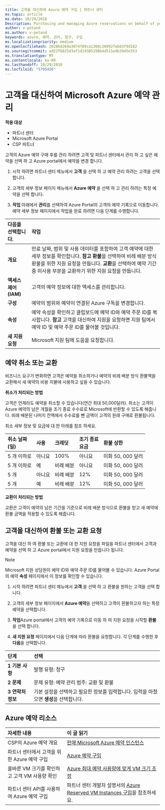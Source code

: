 ```yaml
---
title: 고객을 대신하여 Azure 예약 구입 | 파트너 센터
ms.topic: article
ms.date: 10/29/2018
Description: Purchasing and managing Azure reservations on behalf of your customers.
author: v-petand
ms.author: v-petand
keywords: azure, 예약, 관리, 청구, 구입
ms.localizationpriority: medium
ms.openlocfilehash: 20286d269a3074f89ca1368c26992feb03f9d182
ms.sourcegitcommit: ed22f6825d3af1d19385198b4d511e4b39d5e353
ms.translationtype: MT
ms.contentlocale: ko-KR
ms.lasthandoff: 10/29/2018
ms.locfileid: "5795456"
---
```

# <a name="manage-microsoft-azure-reservations-on-behalf-of-your-customers"></a>고객을 대신하여 Microsoft Azure 예약 관리

**적용 대상**

-  파트너 센터
-  Microsoft Azure Portal
-  CSP 파트너

고객의 Azure 예약 구매 후를 관리 하려면 고객 및 파트너 센터에서 관리 하 고 싶은 예약을 선택 하 고 Azure portal에서 예약을 변경 합니다. 

1. 시작 하려면 파트너 센터 메뉴에서 **고객** 을 선택 하 고 예약 관리 하려는 고객을 선택 합니다. 

2. 고객의 세부 정보 페이지 메뉴에서 **Azure 예약** 을 선택 하 고 관리 하려는 특정 예약을 선택 합니다.  

3. **작업** 아래에서 **관리**를 선택하여 Azure Portal의 고객의 예약 기록으로 이동합니다. 예약 세부 정보 페이지에서 작업을 완료 하려면 다음 단계를 수행합니다.  

| **다음을 선택합니다.**   | **작업**    |
|:-----------------------------|:-----------------|
| **개요**   | 만료 날짜, 범위 및 사용 데이터를 포함하여 고객 예약에 대한 세부 정보를 확인합니다. **참고** **환불**을 선택하여 비례 배분 방식 환불을 위한 지원 요청을 만듭니다. **교환**을 선택하여 예약 기간 중 미사용 부분을 교환하기 위한 지원 요청을 만듭니다.  
| **액세스 제어(IAM)**   | 고객의 예약 정보에 대한 액세스를 관리합니다.|
| **구성**   | 예약의 범위와 예약이 연결된 Azure 구독을 변경합니다.    |
| **속성**   | 예약 속성을 확인하고 클립보드에 예약 ID와 예약 주문 ID를 복사합니다. **참고** 고객을 대신하여 지원을 요청하면 지원 팀에서 예약 ID 및 예약 주문 ID를 물어볼 것입니다.    |
| **새 지원 요청**    | Microsoft 지원 팀에 도움을 요청합니다.   |
 
## <a name="cancel-or-exchange-a-reservation"></a>예약 취소 또는 교환 
비즈니스 요구가 변화하면 고객은 예약을 취소하거나 예약의 비례 배분 방식 환불액을 교환해서 새 예약의 비용 지불에 사용하고 싶을 수 있습니다. 

**취소가 처리되는 방법**

고객은 언제라도 예약을 취소할 수 있습니다(연간 최대 50,000달러). 취소는 고객이 Azure 예약의 남은 개월을 조기 종료 수수료로 Microsoft에 반환할 수 있도록 해줍니다. 비례 배분된 나머지 잔액에서 수수료를 뺀 금액이 고객의 원래 구매로 환불됩니다. 

취소 세부 정보 및 요금에 대 한 아래를 참조 하세요.

|**취소 날짜**<br> (일)   |**사용**    |**크레딧**  |**조기 종료**<br> 요금    |**환불 상한** | 
|:----------------------------------|:------------|:-----------|:--------------------------------|:--------------|
|5 개 이하로                       | 아니요          | 100%       | 아니요                              | 미화 50, 000 달러   |
|5 개 이하로                       | 예         | 비례 배분  | 아니요                              | 미화 50, 000 달러   |
|5 개                        | 아니요          | 비례 배분  | 12%                             | 미화 50, 000 달러   |
|5 개                        | 예         | 비례 배분  | 12%                             | 미화 50, 000 달러   |


**교환이 처리되는 방법** 

교환은 고객이 예약의 남은 기간을 기준으로 비례 배분 방식으로 환불을 받고 새 예약에 환불 금액을 적용할 수 있도록 해줍니다.   

## <a name="request-a-refund-or-exchange-on-behalf-of-a-customer"></a>고객을 대신하여 환불 또는 교환 요청 

고객을 대신 하 여 환불 또는 교환에 대 한 지원 요청을 파일을 파트너 센터에서 고객과 예약을 선택 하 고 Azure portal에서 지원 요청을 만듭니다 됩니다. 

>[!NOTE]
>Microsoft 지원 상담원이 예약 ID와 예약 주문 ID를 물어볼 수 있습니다. Azure Portal의 예약 **속성** 페이지에서 이 정보를 확인할 수 있습니다. 

1. 시작 하려면 파트너 센터 메뉴에서 **고객** 을 선택 하 고 환불을 원하는 고객을 선택 합니다. 

2. 고객의 세부 정보 페이지에서 **Azure 예약**을 선택하고 고객이 환불하고자 하는 특정 예약을 선택합니다.  

3. **작업**Azure portal에서 고객의 예약 기록으로 이동 하 여 지원 요청을 시작할 **환불** 을 선택 합니다.  

4. **새 지원 요청** 페이지에서 다음 단계에 따라 환불을 요청합니다. 각 단계를 수행한 후 **다음**을 선택합니다. 

|**단계**   |**선택**    |
|:-----------------------------|:-----------------|
|**1 기본 사항**   |발행 유형: 청구  |
|**2 문제**   |문제 유형: 예약 관리 범주: 교환 및 환불 |
|**3 연락처 정보**   |기본 설정을 선택하고 필요한 정보를 입력합니다. 입력을 마쳤으면 **생성**을 선택합니다.   |

## <a name="azure-reservations-resources"></a>Azure 예약 리소스
|**자세한 내용**   |**이 글 읽기**    |
|:-----------------------------|:-----------------|
|CSP의 Azure 예약 개요  | [판매 Microsoft Azure 예약 인스턴스](azure-reservations.md) |
|파트너 센터에서 고객을 위한 Azure 예약 구입   |[Azure 예약 구입](azure-reservations-buying.md) |
|올바른 VM 크기를 확인하고 고객 VM 사용량 확인   |[Azure 최대 예약 사용량에 맞게 VM 크기 조정](azure-usage.md)   |
|파트너 센터 API를 사용하여 Azure 예약 구입 | 파트너 센터 개발자 설명서의 [Azure Reserved VM Instances 구입](https://docs.microsoft.com/partner-center/develop/purchase-azure-reservations)을 참조하세요.

